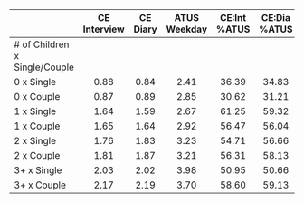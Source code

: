 
|                      | CE<br>Interview |  CE<br>Diary | ATUS<br>Weekday | CE:Int<br>%ATUS | CE:Dia<br>%ATUS |
| -------------------- | :----------: | :----------: | :----------: | :----------: | :----------: |
| # of Children x Single/Couple |              |              |              |              |              |
| 0 x Single           |         0.88 |         0.84 |         2.41 |        36.39 |        34.83 |
| 0 x Couple           |         0.87 |         0.89 |         2.85 |        30.62 |        31.21 |
| 1 x Single           |         1.64 |         1.59 |         2.67 |        61.25 |        59.32 |
| 1 x Couple           |         1.65 |         1.64 |         2.92 |        56.47 |        56.04 |
| 2 x Single           |         1.76 |         1.83 |         3.23 |        54.71 |        56.66 |
| 2 x Couple           |         1.81 |         1.87 |         3.21 |        56.31 |        58.13 |
| 3+ x Single          |         2.03 |         2.02 |         3.98 |        50.95 |        50.66 |
| 3+ x Couple          |         2.17 |         2.19 |         3.70 |        58.60 |        59.13 |

